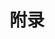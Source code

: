 # 附录

<asciinema-player src="/asciicasts/demo.cast"></asciinema-player>

<!-- <asciinema-player src="/asciicasts/demo.cast"/> -->

